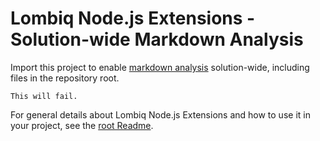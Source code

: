 # Lombiq Node.js Extensions - Solution-wide Markdown Analysis

Import this project to enable [markdown analysis](../Lombiq.NodeJs.Extensions/Docs/Markdown.md) solution-wide, including files in the repository root.

```
This will fail.
```

For general details about Lombiq Node.js Extensions and how to use it in your project, see the [root Readme](../Readme.md).
